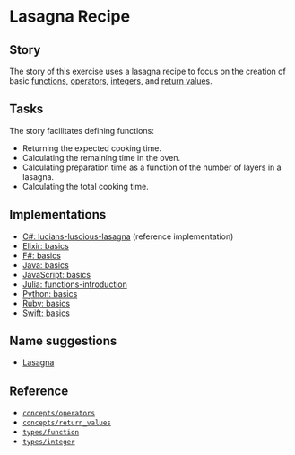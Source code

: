 # Lasagna Recipe

## Story

The story of this exercise uses a lasagna recipe to focus on the creation of basic [functions][types-function], [operators][concepts-operators], [integers][types-integer], and [return values][concepts-return_values].

## Tasks

The story facilitates defining functions:

- Returning the expected cooking time.
- Calculating the remaining time in the oven.
- Calculating preparation time as a function of the number of layers in a lasagna.
- Calculating the total cooking time.

## Implementations

- [C#: lucians-luscious-lasagna][implementation-csharp] (reference implementation)
- [Elixir: basics][implementation-elixir]
- [F#: basics][implementation-fsharp]
- [Java: basics][implementation-java]
- [JavaScript: basics][implementation-javascript]
- [Julia: functions-introduction][implementation-julia]
- [Python: basics][implementation-python]
- [Ruby: basics][implementation-ruby]
- [Swift: basics][implementation-swift]

## Name suggestions

- [Lasagna][implementation-julia]

## Reference

- [`concepts/operators`][concepts-operators]
- [`concepts/return_values`][concepts-return_values]
- [`types/function`][types-function]
- [`types/integer`][types-integer]

[concepts-operators]: https://github.com/exercism/v3/blob/main/reference/concepts/operators.md
[concepts-return_values]: https://github.com/exercism/v3/blob/main/reference/concepts/return_values.md
[types-function]: https://github.com/exercism/v3/blob/main/reference/types/function.md
[types-integer]: https://github.com/exercism/v3/blob/main/reference/types/integer.md
[implementation-csharp]: https://github.com/exercism/csharp/blob/main/exercises/concept/lucians-luscious-lasagna/.docs/instructions.md
[implementation-elixir]: https://github.com/exercism/elixir/blob/main/exercises/concept/lasagna/.docs/instructions.md
[implementation-fsharp]: https://github.com/exercism/fsharp/blob/main/exercises/concept/lucians-luscious-lasagna/.docs/instructions.md
[implementation-java]: https://github.com/exercism/java/blob/main/exercises/concept/basics/.docs/instructions.md
[implementation-javascript]: https://github.com/exercism/javascript/blob/main/exercises/concept/basics/.docs/instructions.md
[implementation-python]: https://github.com/exercism/python/blob/main/exercises/concept/guidos-gorgeous-lasagna/.docs/instructions.md
[implementation-julia]: https://github.com/exercism/julia/blob/main/exercises/concept/lasagna/.docs/instructions.md
[implementation-ruby]: https://github.com/exercism/ruby/blob/main/exercises/concept/lasagna/.docs/instructions.md
[implementation-swift]: https://github.com/exercism/swift/blob/main/exercises/concept/lasagna/.docs/instructions.md

